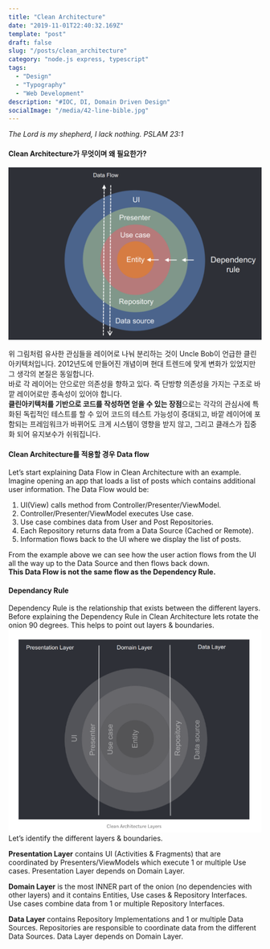 ```yaml
---
title: "Clean Architecture"
date: "2019-11-01T22:40:32.169Z"
template: "post"
draft: false
slug: "/posts/clean_architecture"
category: "node.js express, typescript"
tags:
  - "Design"
  - "Typography"
  - "Web Development"
description: "#IOC, DI, Domain Driven Design"
socialImage: "/media/42-line-bible.jpg"
---
```

*The Lord is my shepherd, I lack nothing. PSLAM 23:1*

#### Clean Architecture가 무엇이며 왜 필요한가? 

![Nulla faucibus vestibulum eros in tempus. Vestibulum tempor imperdiet velit nec dapibus](/media/Django/clean_architecure.png)

위 그림처럼 유사한 관심들을 레이어로 나눠 분리하는 것이 Uncle Bob이 언급한 클린아키텍처입니다. 2012년도에 만들어진 개념이며 현대 트렌드에 맞게 변화가 있었지만 그 생각의 본질은 동일합니다.  
바로 각 레이어는 안으로만 의존성을 향하고 있다. 즉 단방향 의존성을 가지는 구조로 바깥 레이어로만 종속성이 있어야 합니다.  
**클린아키텍처를 기반으로 코드를 작성하면 얻을 수 있는 장점**으로는 각각의 관심사에 특화된 독립적인 테스트를 할 수 있어 코드의 테스트 가능성이 증대되고, 바깥 레이어에 포함되는 프레임워크가 바뀌어도 크게 시스템이 영향을 받지 않고, 그리고 클래스가 집중화 되어 유지보수가 쉬워집니다.

#### Clean Architecture를 적용할 경우 Data flow
Let’s start explaining Data Flow in Clean Architecture with an example.
Imagine opening an app that loads a list of posts which contains additional user information. The Data Flow would be:

1. UI(View) calls method from Controller/Presenter/ViewModel.
2. Controller/Presenter/ViewModel executes Use case.
3. Use case combines data from User and Post Repositories.
4. Each Repository returns data from a Data Source (Cached or Remote).
5. Information flows back to the UI where we display the list of posts.

From the example above we can see how the user action flows from the UI all the way up to the Data Source and then flows back down.  
**This Data Flow is not the same flow as the Dependency Rule.**


#### Dependancy Rule
Dependency Rule is the relationship that exists between the different layers. Before explaining the Dependency Rule in Clean Architecture lets rotate the onion 90 degrees. This helps to point out layers & boundaries.
![Nulla faucibus vestibulum eros in tempus. Vestibulum tempor imperdiet velit nec dapibus](/media/Django/clean2.png)
Let’s identify the different layers & boundaries.

**Presentation Layer** contains UI (Activities & Fragments) that are coordinated by Presenters/ViewModels which execute 1 or multiple Use cases. Presentation Layer depends on Domain Layer.  

**Domain Layer** is the most INNER part of the onion (no dependencies with other layers) and it contains Entities, Use cases & Repository Interfaces. Use cases combine data from 1 or multiple Repository Interfaces.  

**Data Layer** contains Repository Implementations and 1 or multiple Data Sources. Repositories are responsible to coordinate data from the different Data Sources. Data Layer depends on Domain Layer.